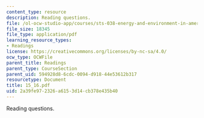 ```yaml
---
content_type: resource
description: Reading questions.
file: /ol-ocw-studio-app/courses/sts-038-energy-and-environment-in-american-history-1705-2005-fall-2006/2a39fe972326a6153d14cb378e435b40_15_16.pdf
file_size: 18345
file_type: application/pdf
learning_resource_types:
- Readings
license: https://creativecommons.org/licenses/by-nc-sa/4.0/
ocw_type: OCWFile
parent_title: Readings
parent_type: CourseSection
parent_uid: 594928d8-6cdc-0094-d918-44e53612b317
resourcetype: Document
title: 15_16.pdf
uid: 2a39fe97-2326-a615-3d14-cb378e435b40
---
```

Reading questions.
